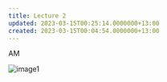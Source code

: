 ```yaml
---
title: Lecture 2
updated: 2023-03-15T00:25:14.0000000+13:00
created: 2023-03-15T00:04:54.0000000+13:00
---
```


AM

![image1](../../../../resources/f0f8076280964ce9b0d825bec6d33a9b.png)
